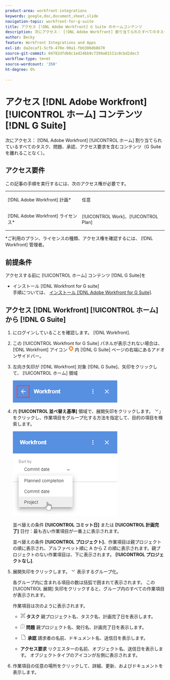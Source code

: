 ```yaml
---
product-area: workfront-integrations
keywords: google,doc,document,sheet,slide
navigation-topic: workfront-for-g-suite
title: アクセス [!DNL Adobe Workfront] G Suite のホームコンテンツ
description: 次にアクセス： [!DNL Adobe Workfront] 割り当てられたすべてのタスク、問題、承認、アクセス要求を含むホームコンテンツ。G Suite を離れることなく提供されます。
author: Becky
feature: Workfront Integrations and Apps
exl-id: da2ecaf1-5cfb-470e-90a1-fbb386db8670
source-git-commit: 04782dfdb8c1ed24bb9c7399a01511c0cbd2dec3
workflow-type: tm+mt
source-wordcount: '350'
ht-degree: 0%

---
```


# アクセス [!DNL Adobe Workfront] [!UICONTROL ホーム] コンテンツ [!DNL G Suite]

次にアクセス： [!DNL Adobe Workfront] [!UICONTROL ホーム] 割り当てられているすべてのタスク、問題、承認、アクセス要求を含むコンテンツ（G Suite を離れることなく）。

## アクセス要件

この記事の手順を実行するには、次のアクセス権が必要です。

<table style="table-layout:auto"> 
 <col> 
 <col> 
 <tbody> 
  <tr> 
   <td role="rowheader">[!DNL Adobe Workfront] 計画*</td> 
   <td> <p>任意</p> </td> 
  </tr> 
  <tr> 
   <td role="rowheader">[!DNL Adobe Workfront] ライセンス*</td> 
   <td> <p>[!UICONTROL Work]、[!UICONTROL Plan]</p> </td> 
  </tr> 
 </tbody> 
</table>

&#42;ご利用のプラン、ライセンスの種類、アクセス権を確認するには、 [!DNL Workfront] 管理者。

## 前提条件

アクセスする前に [!UICONTROL ホーム] コンテンツ [!DNL G Suite]を

* インストール [!DNL Workfront for G suite]\
   手順については、 [インストール [!DNL Adobe Workfront for G Suite]](../../workfront-integrations-and-apps/workfront-for-g-suite/install-workfront-for-gsuite.md).

## アクセス [!DNL Workfront] [!UICONTROL ホーム] から [!DNL G Suite]

1. にログインしていることを確認します。 [!DNL Workfront].
1. この [!UICONTROL Workfront for G Suite] パネルが表示されない場合は、 [!DNL Workfront] アイコン ![](assets/wf-lion-icon.png) 内 [!DNL G Suite] ページの右端にあるアドオンサイドバー。
1. 左向き矢印が [!DNL Workfront] 対象 [!DNL G Suite]、矢印をクリックして、 [!UICONTROL ホーム] 領域

   ![](assets/left-arrow-to-home.png)

1. 内 **[!UICONTROL 並べ替え基準]** 領域で、展開矢印をクリックします。 ![](assets/dropdown-arrow.png)」をクリックし、作業項目をグループ化する方法を指定して、目的の項目を検索します。

   ![](assets/sort-by-area.png)

   並べ替えの条件 **[!UICONTROL コミット日]** または **[!UICONTROL 計画完了]** 日付：最も古い作業項目が一番上に表示されます。

   並べ替えの条件 **[!UICONTROL プロジェクト]**、作業項目は親プロジェクトの順に表示され、アルファベット順に A から Z の順に表示されます。親プロジェクトのない作業項目は、下に表示されます。 **[!UICONTROL プロジェクトなし]**.

1. 展開矢印をクリックします。 ![](assets/dropdown-arrow.png) 表示するグループ化。

   各グループ内に含まれる項目の数は括弧で囲まれて表示されます。 この [!UICONTROL 展開] 矢印をクリックすると、グループ内のすべての作業項目が表示されます。

   作業項目は次のように表示されます。

   * ![](assets/task-icon.png) **タスク** 親プロジェクト名、タスク名、計画完了日を表示します。

   * ![](assets/issue-icon.png) **問題** 親プロジェクト名、発行名、計画完了日を表示します。

   * ![](assets/document-icon.png)  **承認** 請求者の名前、ドキュメント名、送信日を表示します。
   * **アクセス要求** リクエスターの名前、オブジェクト名、送信日を表示します。 オブジェクトタイプのアイコンが左側に表示されます。

1. 作業項目の任意の場所をクリックして、詳細、更新、およびドキュメントを表示します。
